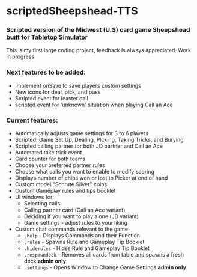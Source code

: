 # scriptedSheepshead-TTS  
### Scripted version of the Midwest (U.S) card game Sheepshead built for Tabletop Simulator  

This is my first large coding project, feedback is always appreciated. Work in progress  

### Next features to be added:  
* Implement onSave to save players custom settings
* New icons for deal, pick, and pass
* Scripted event for leaster call
* scripted event for 'unknown' situation when playing Call an Ace  

### Current features:  
* Automatically adjusts game settings for 3 to 6 players  
* Scripted: Game Set Up, Dealing, Picking, Taking Tricks, and Burying
* Scripted calling partner for both JD partner and Call an Ace
* Automated take trick event  
* Card counter for both teams  
* Choose your preferred partner rules  
* Choose what calls you want to enable to modify scoring
* Displays number of chips won or lost to Picker at end of hand  
* Custom model "Schrute Silver" coins  
* Custom Gameplay rules and tips booklet
* UI windows for:  
  * Selecting calls  
  * Calling partner card (Call an Ace variant)  
  * Deciding if you want to play alone (JD variant)
  * Game settings - adjust rules to your liking  
* Custom chat commands relevant to the game  
  * `.help` - Displays Commands and their Function  
  * `.rules` - Spawns Rule and Gameplay Tip Booklet  
  * `.hiderules` - Hides Rule and Gameplay Tip Booklet  
  * `.respawndeck` - Removes all cards from table and spawns a fresh deck **admin only**  
  * `.settings` - Opens Window to Change Game Settings **admin only** 

